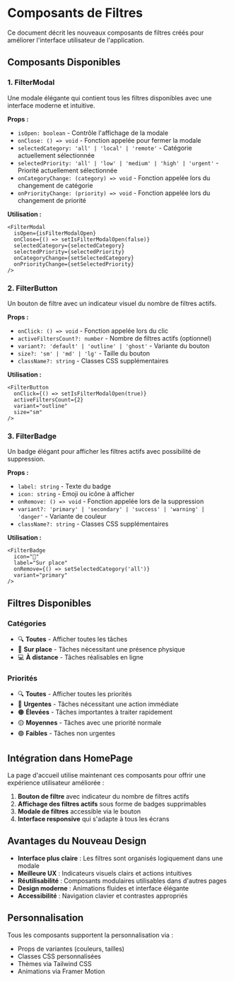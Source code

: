 # Composants de Filtres

Ce document décrit les nouveaux composants de filtres créés pour améliorer l'interface utilisateur de l'application.

## Composants Disponibles

### 1. FilterModal

Une modale élégante qui contient tous les filtres disponibles avec une interface moderne et intuitive.

**Props :**
- `isOpen: boolean` - Contrôle l'affichage de la modale
- `onClose: () => void` - Fonction appelée pour fermer la modale
- `selectedCategory: 'all' | 'local' | 'remote'` - Catégorie actuellement sélectionnée
- `selectedPriority: 'all' | 'low' | 'medium' | 'high' | 'urgent'` - Priorité actuellement sélectionnée
- `onCategoryChange: (category) => void` - Fonction appelée lors du changement de catégorie
- `onPriorityChange: (priority) => void` - Fonction appelée lors du changement de priorité

**Utilisation :**
```tsx
<FilterModal
  isOpen={isFilterModalOpen}
  onClose={() => setIsFilterModalOpen(false)}
  selectedCategory={selectedCategory}
  selectedPriority={selectedPriority}
  onCategoryChange={setSelectedCategory}
  onPriorityChange={setSelectedPriority}
/>
```

### 2. FilterButton

Un bouton de filtre avec un indicateur visuel du nombre de filtres actifs.

**Props :**
- `onClick: () => void` - Fonction appelée lors du clic
- `activeFiltersCount?: number` - Nombre de filtres actifs (optionnel)
- `variant?: 'default' | 'outline' | 'ghost'` - Variante du bouton
- `size?: 'sm' | 'md' | 'lg'` - Taille du bouton
- `className?: string` - Classes CSS supplémentaires

**Utilisation :**
```tsx
<FilterButton
  onClick={() => setIsFilterModalOpen(true)}
  activeFiltersCount={2}
  variant="outline"
  size="sm"
/>
```

### 3. FilterBadge

Un badge élégant pour afficher les filtres actifs avec possibilité de suppression.

**Props :**
- `label: string` - Texte du badge
- `icon: string` - Emoji ou icône à afficher
- `onRemove: () => void` - Fonction appelée lors de la suppression
- `variant?: 'primary' | 'secondary' | 'success' | 'warning' | 'danger'` - Variante de couleur
- `className?: string` - Classes CSS supplémentaires

**Utilisation :**
```tsx
<FilterBadge
  icon="📍"
  label="Sur place"
  onRemove={() => setSelectedCategory('all')}
  variant="primary"
/>
```

## Filtres Disponibles

### Catégories
- 🔍 **Toutes** - Afficher toutes les tâches
- 📍 **Sur place** - Tâches nécessitant une présence physique
- 💻 **À distance** - Tâches réalisables en ligne

### Priorités
- 🔍 **Toutes** - Afficher toutes les priorités
- 🔴 **Urgentes** - Tâches nécessitant une action immédiate
- 🟠 **Élevées** - Tâches importantes à traiter rapidement
- 🟡 **Moyennes** - Tâches avec une priorité normale
- 🟢 **Faibles** - Tâches non urgentes

## Intégration dans HomePage

La page d'accueil utilise maintenant ces composants pour offrir une expérience utilisateur améliorée :

1. **Bouton de filtre** avec indicateur du nombre de filtres actifs
2. **Affichage des filtres actifs** sous forme de badges supprimables
3. **Modale de filtres** accessible via le bouton
4. **Interface responsive** qui s'adapte à tous les écrans

## Avantages du Nouveau Design

- **Interface plus claire** : Les filtres sont organisés logiquement dans une modale
- **Meilleure UX** : Indicateurs visuels clairs et actions intuitives
- **Réutilisabilité** : Composants modulaires utilisables dans d'autres pages
- **Design moderne** : Animations fluides et interface élégante
- **Accessibilité** : Navigation clavier et contrastes appropriés

## Personnalisation

Tous les composants supportent la personnalisation via :
- Props de variantes (couleurs, tailles)
- Classes CSS personnalisées
- Thèmes via Tailwind CSS
- Animations via Framer Motion
